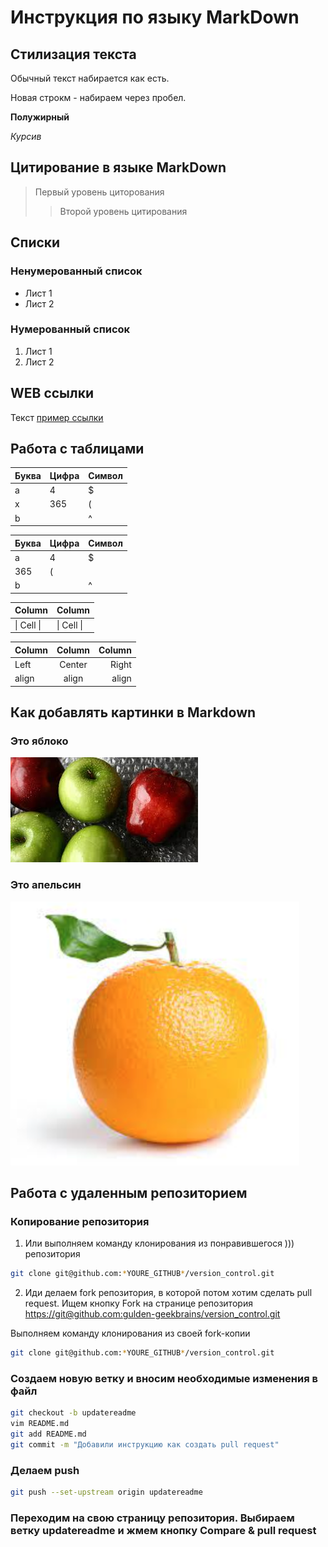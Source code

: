 # Инструкция по языку MarkDown

## Стилизация текста

Обычный текст набирается как есть.

Новая строкм - набираем через пробел.

**Полужирный**

*Курсив*

## Цитирование в языке MarkDown
> Первый уровень циторования
>> Второй уровень цитирования

## Списки
### Ненумерованный список
* Лист 1
* Лист 2

### Нумерованный список
1. Лист 1
2. Лист 2

## WEB ссылки
Текст [пример ссылки](http.example.com "Всплывающая подсказка")

## Работа с таблицами

Буква | Цифра | Символ
------ | ------|----------
a      | 4     | $
x      | 365    | (
b      |       | ^  

Буква|Цифра|Символ
---|---|---
a|4|$
 |365|(
b| |^  

Column | Column
------ | ------
\| Cell \|| \| Cell \|  


Column | Column | Column
:----- | :----: | -----:
Left   | Center | Right
align  | align  | align

## Как добавлять картинки в Markdown

### Это яблоко

![apple](apple.jpg)

### Это апельсин

![orange](orange.png)

## Работа с удаленным репозиторием

### Копирование репозитория 
1. Или выполняем команду клонирования из понравившегося ))) репозитория
```sh
git clone git@github.com:*YOURE_GITHUB*/version_control.git
```
2. Иди делаем fork репозитория, в которой потом хотим сделать pull request. Ищем кнопку Fork на странице репозитория <https://git@github.com:gulden-geekbrains/version_control.git>

Выполняем команду клонирования из своей fork-копии
```sh
git clone git@github.com:*YOURE_GITHUB*/version_control.git
```
### Создаем новую ветку и вносим необходимые изменения в файл
```sh
git checkout -b updatereadme
vim README.md
git add README.md
git commit -m "Добавили инструкцию как создать pull request"
```
### Делаем push  
```sh
git push --set-upstream origin updatereadme
```
### Переходим на свою страницу репозитория. Выбираем ветку **updatereadme** и жмем кнопку **Compare & pull request**